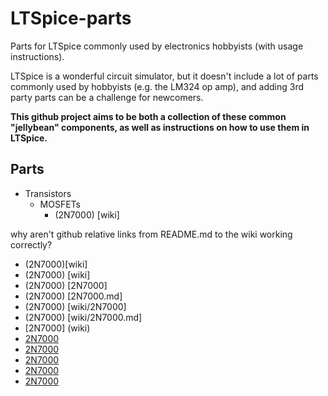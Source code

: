 # LTSpice-parts
Parts for LTSpice commonly used by electronics hobbyists (with usage instructions).

LTSpice is a wonderful circuit simulator, but it doesn't include a lot of parts commonly used by hobbyists (e.g. the LM324 op amp), and adding 3rd party parts can be a challenge for newcomers.

**This github project aims to be both a collection of these common "jellybean" components, as well as instructions on how to use them in LTSpice.**

## Parts

* Transistors
  * MOSFETs
    * (2N7000) [wiki]

why aren't github relative links from README.md to the wiki working correctly?
* (2N7000)[wiki]
* (2N7000) [wiki]
* (2N7000) [2N7000]
* (2N7000) [2N7000.md]
* (2N7000) [wiki/2N7000]
* (2N7000) [wiki/2N7000.md]
* [2N7000] (wiki)
* [2N7000](wiki)
* [2N7000](2N7000)
* [2N7000](2N7000.md)
* [2N7000](wiki/2N7000)
* [2N7000](wiki/2N7000.md)
